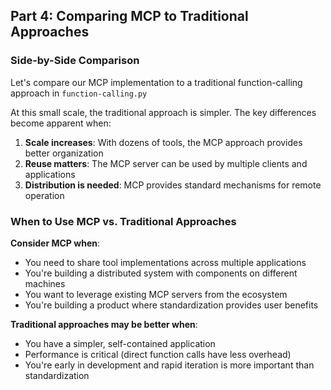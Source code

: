 ## Part 4: Comparing MCP to Traditional Approaches

### Side-by-Side Comparison

Let's compare our MCP implementation to a traditional function-calling approach in `function-calling.py`

At this small scale, the traditional approach is simpler. The key differences become apparent when:

1. **Scale increases**: With dozens of tools, the MCP approach provides better organization
2. **Reuse matters**: The MCP server can be used by multiple clients and applications
3. **Distribution is needed**: MCP provides standard mechanisms for remote operation

### When to Use MCP vs. Traditional Approaches

**Consider MCP when**:

- You need to share tool implementations across multiple applications
- You're building a distributed system with components on different machines
- You want to leverage existing MCP servers from the ecosystem
- You're building a product where standardization provides user benefits

**Traditional approaches may be better when**:

- You have a simpler, self-contained application
- Performance is critical (direct function calls have less overhead)
- You're early in development and rapid iteration is more important than standardization